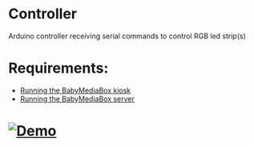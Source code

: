 # Controller
Arduino controller receiving serial commands to control RGB led strip(s)

# Requirements:
- [Running the BabyMediaBox kiosk](https://github.com/BabyMediaBox/kiosk)
- [Running the BabyMediaBox server](https://github.com/BabyMediaBox/server)


# [![Demo](https://mraiur.com/files/BabyMediaBox.gif)](https://youtu.be/wDMkf0tSyG4)
